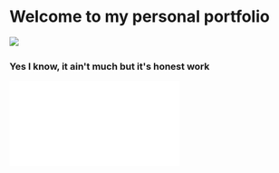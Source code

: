 # Welcome to my personal portfolio
![](funnycat.gif)
### Yes I know, it ain't much but it's honest work

![Click to see my CV](assets/pdf/mirzoboev-cv.pdf)
